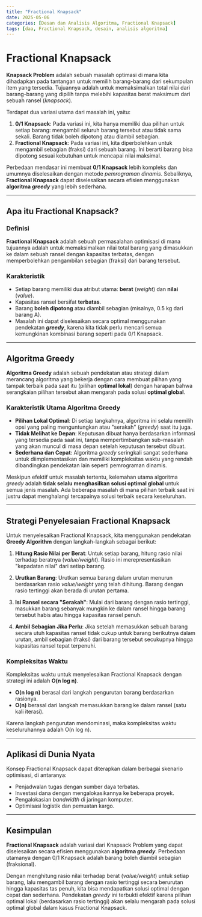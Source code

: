 ```yaml
---
title: "Fractional Knapsack"
date: 2025-05-06
categories: [Desan dan Analisis Algoritma, Fractional Knapsack]
tags: [daa, Fractional Knapsack, desain, analisis algoritma]
---
```


# Fractional Knapsack

**Knapsack Problem** adalah sebuah masalah optimasi di mana kita dihadapkan pada tantangan untuk memilih barang-barang dari sekumpulan item yang tersedia. Tujuannya adalah untuk memaksimalkan total nilai dari barang-barang yang dipilih tanpa melebihi kapasitas berat maksimum dari sebuah ransel (*knapsack*).

Terdapat dua variasi utama dari masalah ini, yaitu:

1.  **0/1 Knapsack**: Pada variasi ini, kita hanya memiliki dua pilihan untuk setiap barang: mengambil seluruh barang tersebut atau tidak sama sekali. Barang tidak boleh dipotong atau diambil sebagian.
2.  **Fractional Knapsack**: Pada variasi ini, kita diperbolehkan untuk mengambil sebagian (fraksi) dari sebuah barang. Ini berarti barang bisa dipotong sesuai kebutuhan untuk mencapai nilai maksimal.

Perbedaan mendasar ini membuat **0/1 Knapsack** lebih kompleks dan umumnya diselesaikan dengan metode *pemrograman dinamis*. Sebaliknya, **Fractional Knapsack** dapat diselesaikan secara efisien menggunakan **algoritma *greedy*** yang lebih sederhana.

---

## Apa itu Fractional Knapsack?

### Definisi
**Fractional Knapsack** adalah sebuah permasalahan optimisasi di mana tujuannya adalah untuk memaksimalkan nilai total barang yang dimasukkan ke dalam sebuah ransel dengan kapasitas terbatas, dengan memperbolehkan pengambilan sebagian (fraksi) dari barang tersebut.

### Karakteristik
* Setiap barang memiliki dua atribut utama: **berat** (*weight*) dan **nilai** (*value*).
* Kapasitas ransel bersifat **terbatas**.
* Barang **boleh dipotong** atau diambil sebagian (misalnya, 0.5 kg dari barang A).
* Masalah ini dapat diselesaikan secara optimal menggunakan pendekatan ***greedy***, karena kita tidak perlu mencari semua kemungkinan kombinasi barang seperti pada 0/1 Knapsack.

---

## Algoritma Greedy

**Algoritma Greedy** adalah sebuah pendekatan atau strategi dalam merancang algoritma yang bekerja dengan cara membuat pilihan yang tampak terbaik pada saat itu (pilihan **optimal lokal**) dengan harapan bahwa serangkaian pilihan tersebut akan mengarah pada solusi **optimal global**.

### Karakteristik Utama Algoritma Greedy
* **Pilihan Lokal Optimal**: Di setiap langkahnya, algoritma ini selalu memilih opsi yang paling menguntungkan atau "serakah" (*greedy*) saat itu juga.
* **Tidak Melihat ke Depan**: Keputusan dibuat hanya berdasarkan informasi yang tersedia pada saat ini, tanpa mempertimbangkan sub-masalah yang akan muncul di masa depan setelah keputusan tersebut dibuat.
* **Sederhana dan Cepat**: Algoritma *greedy* seringkali sangat sederhana untuk diimplementasikan dan memiliki kompleksitas waktu yang rendah dibandingkan pendekatan lain seperti pemrograman dinamis.

Meskipun efektif untuk masalah tertentu, kelemahan utama algoritma *greedy* adalah **tidak selalu menghasilkan solusi optimal global** untuk semua jenis masalah. Ada beberapa masalah di mana pilihan terbaik saat ini justru dapat menghalangi tercapainya solusi terbaik secara keseluruhan.

---

## Strategi Penyelesaian Fractional Knapsack

Untuk menyelesaikan Fractional Knapsack, kita menggunakan pendekatan **Greedy Algorithm** dengan langkah-langkah sebagai berikut:

1.  **Hitung Rasio Nilai per Berat**: Untuk setiap barang, hitung rasio nilai terhadap beratnya (*value/weight*). Rasio ini merepresentasikan "kepadatan nilai" dari setiap barang.

2.  **Urutkan Barang**: Urutkan semua barang dalam urutan menurun berdasarkan rasio *value/weight* yang telah dihitung. Barang dengan rasio tertinggi akan berada di urutan pertama.

3.  **Isi Ransel secara "Serakah"**: Mulai dari barang dengan rasio tertinggi, masukkan barang sebanyak mungkin ke dalam ransel hingga barang tersebut habis atau hingga kapasitas ransel penuh.

4.  **Ambil Sebagian Jika Perlu**: Jika setelah memasukkan sebuah barang secara utuh kapasitas ransel tidak cukup untuk barang berikutnya dalam urutan, ambil sebagian (fraksi) dari barang tersebut secukupnya hingga kapasitas ransel tepat terpenuhi.

### Kompleksitas Waktu
Kompleksitas waktu untuk menyelesaikan Fractional Knapsack dengan strategi ini adalah **O(n log n)**.
* **O(n log n)** berasal dari langkah pengurutan barang berdasarkan rasionya.
* **O(n)** berasal dari langkah memasukkan barang ke dalam ransel (satu kali iterasi).

Karena langkah pengurutan mendominasi, maka kompleksitas waktu keseluruhannya adalah O(n log n).

---

## Aplikasi di Dunia Nyata

Konsep Fractional Knapsack dapat diterapkan dalam berbagai skenario optimisasi, di antaranya:
* Penjadwalan tugas dengan sumber daya terbatas.
* Investasi dana dengan mengalokasikannya ke beberapa proyek.
* Pengalokasian *bandwidth* di jaringan komputer.
* Optimisasi logistik dan pemuatan kargo.

---

## Kesimpulan

**Fractional Knapsack** adalah variasi dari Knapsack Problem yang dapat diselesaikan secara efisien menggunakan **algoritma *greedy***. Perbedaan utamanya dengan 0/1 Knapsack adalah barang boleh diambil sebagian (fraksional).

Dengan menghitung rasio nilai terhadap berat (*value/weight*) untuk setiap barang, lalu mengambil barang dengan rasio tertinggi secara berurutan hingga kapasitas tas penuh, kita bisa mendapatkan solusi optimal dengan cepat dan sederhana. Pendekatan *greedy* ini terbukti efektif karena pilihan optimal lokal (berdasarkan rasio tertinggi) akan selalu mengarah pada solusi optimal global dalam kasus Fractional Knapsack.